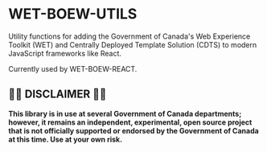 # WET-BOEW-UTILS

Utility functions for adding the Government of Canada's Web Experience Toolkit
(WET) and Centrally Deployed Template Solution (CDTS) to modern JavaScript
frameworks like React.

Currently used by WET-BOEW-REACT.

## 🚨🚨 DISCLAIMER 🚨🚨

**This library is in use at several Government of Canada departments; however,
it remains an independent, experimental, open source project that is not
officially supported or endorsed by the Government of Canada at this time.
Use at your own risk.**
